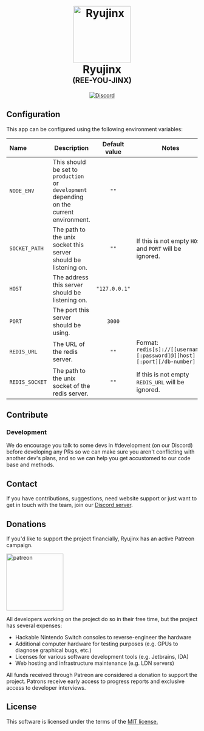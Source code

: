 <h1 align="center">
  <br>
  <a href="https://ryujinx.org/"><img src="https://i.imgur.com/WcCj6Rt.png" alt="Ryujinx" width="150"></a>
  <br>
  <b>Ryujinx</b>
  <br>
  <sub><sup><b>(REE-YOU-JINX)</b></sup></sub>
  <br>

</h1>

<p style="text-align:center">
    <a href="https://discord.com/invite/VkQYXAZ">
        <img src="https://img.shields.io/discord/410208534861447168?color=5865F2&label=Ryujinx&logo=discord&logoColor=white"
            alt="Discord">
    </a>
</p>

## Configuration

This app can be configured using the following environment variables:

| Name           | Description                                                                               | Default value | Notes                                                                  |
| :------------- | ----------------------------------------------------------------------------------------- | :-----------: | ---------------------------------------------------------------------- |
| `NODE_ENV`     | This should be set to `production` or `development` depending on the current environment. |     `""`      |                                                                        |
| `SOCKET_PATH`  | The path to the unix socket this server should be listening on.                           |     `""`      | If this is not empty `HOST` and `PORT` will be ignored.                |
| `HOST`         | The address this server should be listening on.                                           | `"127.0.0.1"` |                                                                        |
| `PORT`         | The port this server should be using.                                                     |    `3000`     |                                                                        |
| `REDIS_URL`    | The URL of the redis server.                                                              |     `""`      | Format: `redis[s]://[[username][:password]@][host][:port][/db-number]` |
| `REDIS_SOCKET` | The path to the unix socket of the redis server.                                          |     `""`      | If this is not empty `REDIS_URL` will be ignored.                      |

## Contribute

### Development

We do encourage you talk to some devs in #development (on our Discord) before developing any PRs so we can make sure you aren't conflicting with another dev's plans, and so we can help you get accustomed to our code base and methods.

## Contact

If you have contributions, suggestions, need website support or just want to get in touch with the team, join our [Discord server](https://discord.com/invite/Ryujinx).

## Donations

If you'd like to support the project financially, Ryujinx has an active Patreon campaign.

<a href="https://www.patreon.com/ryujinx">
    <img alt="patreon" src="https://images.squarespace-cdn.com/content/v1/560c1d39e4b0b4fae0c9cf2a/1567548955044-WVD994WZP76EWF15T0L3/Patreon+Button.png?format=500w" width="150">
</a>

All developers working on the project do so in their free time, but the project has several expenses:

- Hackable Nintendo Switch consoles to reverse-engineer the hardware
- Additional computer hardware for testing purposes (e.g. GPUs to diagnose graphical bugs, etc.)
- Licenses for various software development tools (e.g. Jetbrains, IDA)
- Web hosting and infrastructure maintenance (e.g. LDN servers)

All funds received through Patreon are considered a donation to support the project. Patrons receive early access to progress reports and exclusive access to developer interviews.

## License

This software is licensed under the terms of the <a href="https://github.com/Ryujinx/Ryujinx-Ldn-Website/blob/master/LICENSE" target="_blank">MIT license.</a></i><br />

